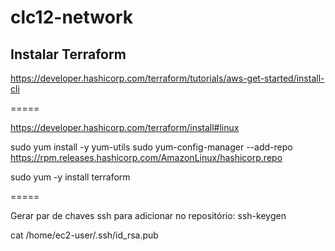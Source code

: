 # clc12-network

## Instalar Terraform

https://developer.hashicorp.com/terraform/tutorials/aws-get-started/install-cli

=====

https://developer.hashicorp.com/terraform/install#linux

sudo yum install -y yum-utils
sudo yum-config-manager --add-repo https://rpm.releases.hashicorp.com/AmazonLinux/hashicorp.repo

sudo yum -y install terraform

=====

Gerar par de chaves ssh para adicionar no repositório:
ssh-keygen

cat /home/ec2-user/.ssh/id_rsa.pub

